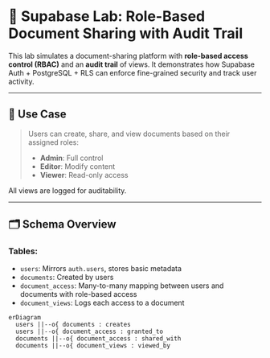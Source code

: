 # 🔐 Supabase Lab: Role-Based Document Sharing with Audit Trail

This lab simulates a document-sharing platform with **role-based access control (RBAC)** and an **audit trail** of views. It demonstrates how Supabase Auth + PostgreSQL + RLS can enforce fine-grained security and track user activity.

---

## 📌 Use Case

> Users can create, share, and view documents based on their assigned roles:  
> - **Admin**: Full control  
> - **Editor**: Modify content  
> - **Viewer**: Read-only access  

All views are logged for auditability.

---

## 🗂️ Schema Overview

### Tables:
- `users`: Mirrors `auth.users`, stores basic metadata
- `documents`: Created by users
- `document_access`: Many-to-many mapping between users and documents with role-based access
- `document_views`: Logs each access to a document

```mermaid
erDiagram
  users ||--o{ documents : creates
  users ||--o{ document_access : granted_to
  documents ||--o{ document_access : shared_with
  documents ||--o{ document_views : viewed_by
